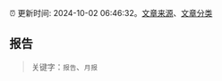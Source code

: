 :alarm_clock: 更新时间: 2024-10-02 06:46:32。[文章来源](/README.md)、[文章分类](/TAGS.md)

## 报告


> 关键字：`报告`、`月报`



